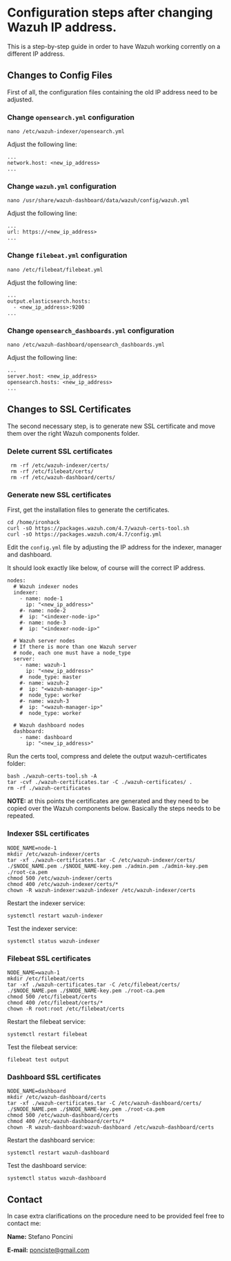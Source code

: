 # Configuration steps after changing Wazuh IP address.

This is a step-by-step guide in order to have Wazuh working corrently on a different IP address.

## Changes to Config Files

First of all, the configuration files containing the old IP address need to be adjusted.

### Change `opensearch.yml` configuration

```console
nano /etc/wazuh-indexer/opensearch.yml
```

Adjust the following line: 

```console
...
network.host: <new_ip_address>
...
```

### Change `wazuh.yml` configuration

```console
nano /usr/share/wazuh-dashboard/data/wazuh/config/wazuh.yml
```

Adjust the following line: 

```console
...
url: https://<new_ip_address>
...
```

### Change `filebeat.yml` configuration

```console
nano /etc/filebeat/filebeat.yml
```

Adjust the following line: 

```console
...
output.elasticsearch.hosts:
  - <new_ip_address>:9200
...
```

### Change `opensearch_dashboards.yml` configuration

```console
nano /etc/wazuh-dashboard/opensearch_dashboards.yml
```

Adjust the following line: 

```console
...
server.host: <new_ip_address>
opensearch.hosts: <new_ip_address>
...
```

## Changes to SSL Certificates

The second necessary step, is to generate new SSL certificate and move them over the right Wazuh components folder.

### Delete current SSL certificates

```console
 rm -rf /etc/wazuh-indexer/certs/
 rm -rf /etc/filebeat/certs/
 rm -rf /etc/wazuh-dashboard/certs/
```

### Generate new SSL certificates

First, get the installation files to generate the certificates.

```console
cd /home/ironhack
curl -sO https://packages.wazuh.com/4.7/wazuh-certs-tool.sh
curl -sO https://packages.wazuh.com/4.7/config.yml
```

Edit the `config.yml` file by adjusting the IP address for the indexer, manager and dashboard.

It should look exactly like below, of course will the correct IP address.

```console
nodes:
  # Wazuh indexer nodes
  indexer:
    - name: node-1
      ip: "<new_ip_address>"
    #- name: node-2
    #  ip: "<indexer-node-ip>"
    #- name: node-3
    #  ip: "<indexer-node-ip>"

  # Wazuh server nodes
  # If there is more than one Wazuh server
  # node, each one must have a node_type
  server:
    - name: wazuh-1
      ip: "<new_ip_address>"
    #  node_type: master
    #- name: wazuh-2
    #  ip: "<wazuh-manager-ip>"
    #  node_type: worker
    #- name: wazuh-3
    #  ip: "<wazuh-manager-ip>"
    #  node_type: worker

  # Wazuh dashboard nodes
  dashboard:
    - name: dashboard
      ip: "<new_ip_address>"
```

Run the certs tool, compress and delete the output wazuh-certificates folder:

```console
bash ./wazuh-certs-tool.sh -A
tar -cvf ./wazuh-certificates.tar -C ./wazuh-certificates/ .
rm -rf ./wazuh-certificates
```

**NOTE:** at this points the certificates are generated and they need to be copied over the Wazuh components below. Basically the steps needs to be repeated.

### Indexer SSL certificates

```console
NODE_NAME=node-1
mkdir /etc/wazuh-indexer/certs
tar -xf ./wazuh-certificates.tar -C /etc/wazuh-indexer/certs/ ./$NODE_NAME.pem ./$NODE_NAME-key.pem ./admin.pem ./admin-key.pem ./root-ca.pem
chmod 500 /etc/wazuh-indexer/certs
chmod 400 /etc/wazuh-indexer/certs/*
chown -R wazuh-indexer:wazuh-indexer /etc/wazuh-indexer/certs
```

Restart the indexer service:

```console
systemctl restart wazuh-indexer
```

Test the indexer service:

```console
systemctl status wazuh-indexer
```

### Filebeat SSL certificates

```console
NODE_NAME=wazuh-1
mkdir /etc/filebeat/certs
tar -xf ./wazuh-certificates.tar -C /etc/filebeat/certs/ ./$NODE_NAME.pem ./$NODE_NAME-key.pem ./root-ca.pem
chmod 500 /etc/filebeat/certs
chmod 400 /etc/filebeat/certs/*
chown -R root:root /etc/filebeat/certs
```

Restart the filebeat service:

```console
systemctl restart filebeat
```

Test the filebeat service:

```console
filebeat test output
```

### Dashboard SSL certificates

```console
NODE_NAME=dashboard
mkdir /etc/wazuh-dashboard/certs
tar -xf ./wazuh-certificates.tar -C /etc/wazuh-dashboard/certs/ ./$NODE_NAME.pem ./$NODE_NAME-key.pem ./root-ca.pem
chmod 500 /etc/wazuh-dashboard/certs
chmod 400 /etc/wazuh-dashboard/certs/*
chown -R wazuh-dashboard:wazuh-dashboard /etc/wazuh-dashboard/certs
```

Restart the dashboard service:

```console
systemctl restart wazuh-dashboard
```

Test the dashboard service:

```console
systemctl status wazuh-dashboard
```

## Contact

In case extra clarifications on the procedure need to be provided feel free to contact me:

**Name:** Stefano Poncini

**E-mail:** ponciste@gmail.com 
